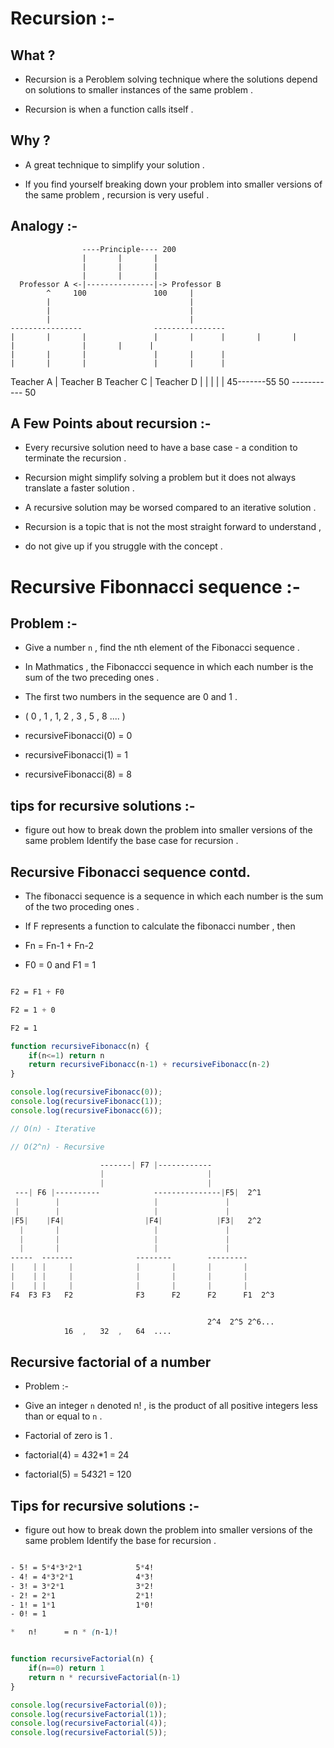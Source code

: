 #  Recursion :-

## What ?

- Recursion is a Peroblem solving technique where the solutions depend on solutions to smaller instances of the same problem .

- Recursion is when a function calls itself .

## Why ?

- A great technique to simplify your solution .

- If you find yourself breaking down your problem into smaller versions of the same problem , recursion is very useful .


## Analogy :-

                    ----Principle---- 200
                    |       |       |
                    |       |       |
                    |       |       |
      Professor A <-|---------------|-> Professor B
            ^     100               100     |
            |                               |
            |                               |
            |                               |
    ----------------                ----------------
    |       |       |               |       |      |       |       |       |               |       |      |
    |       |       |               |       |      |
    |       |       |               |       |      |
Teacher A   |   Teacher B       Teacher C   |    Teacher D
            |                               |
            |                               |
            |                          45-------55
    50 ----------- 50


## A Few Points about recursion :-

- Every recursive solution need to have a base case - a condition to terminate the recursion .

- Recursion might simplify solving a problem but it does not always translate a faster solution .

- A recursive solution may be worsed compared to an iterative solution .

- Recursion is a topic that is not the most straight forward to understand ,

- do not give up if you struggle with the concept .

# Recursive Fibonnacci sequence :-

## Problem :-

* Give a number `n` , find the nth element of the Fibonacci sequence .

* In Mathmatics , the Fibonaccci sequence in which each number is the sum of the two preceding ones .

* The first two numbers in the sequence are 0 and 1 .

* ( 0 , 1 , 1, 2 , 3 , 5 , 8 .... )

* recursiveFibonacci(0) = 0

* recursiveFibonacci(1) = 1

* recursiveFibonacci(8) = 8

## tips for recursive solutions :-

* figure out how to break down the problem into smaller versions of the same problem Identify the base case for recursion .

## Recursive Fibonacci sequence contd.

* The fibonacci sequence is a sequence in which each number is the sum of the two proceding ones  .

* If F represents a function to calculate the fibonacci number , then 

* Fn = Fn-1 + Fn-2

* F0 = 0 and F1 = 1

```css

F2 = F1 + F0

F2 = 1 + 0

F2 = 1

```

```js
function recursiveFibonacc(n) {
    if(n<=1) return n
    return recursiveFibonacc(n-1) + recursiveFibonacc(n-2)
}

console.log(recursiveFibonacc(0));
console.log(recursiveFibonacc(1));
console.log(recursiveFibonacc(6));

// O(n) - Iterative

// O(2^n) - Recursive

```

```css
                    -------| F7 |------------           
                    |                       |
                    |                       |
 ---| F6 |----------            ---------------|F5|  2^1
 |        |                     |               |
 |        |                     |               |
|F5|    |F4|                  |F4|            |F3|   2^2
  |       |                     |               |
  |       |                     |               |
  |       |                     |               |
-----  -------              --------        ---------
|    | |     |              |       |       |       |
|    | |     |              |       |       |       |
|    | |     |              |       |       |       |
F4  F3 F3   F2              F3      F2      F2      F1  2^3


                                            2^4  2^5 2^6...
            16  ,   32  ,   64  ....

```

## Recursive factorial of a number 

* Problem :- 

- Give an integer `n` denoted  n! , is the product of all positive integers less than or equal to `n` .

- Factorial of zero is 1 .

- factorial(4) = 4*3*2*1    =   24

- factorial(5) = 5*4*3*2*1    =   120

## Tips for recursive solutions :-

* figure out how to break down the problem into smaller versions of the same problem Identify the base for recursion .
```css

- 5! = 5*4*3*2*1            5*4!
- 4! = 4*3*2*1              4*3!
- 3! = 3*2*1                3*2!
- 2! = 2*1                  2*1!
- 1! = 1*1                  1*0!
- 0! = 1                    

*   n!      = n * (n-1)!

```

```js

function recursiveFactorial(n) {
    if(n==0) return 1
    return n * recursiveFactorial(n-1)
}

console.log(recursiveFactorial(0));
console.log(recursiveFactorial(1));
console.log(recursiveFactorial(4));
console.log(recursiveFactorial(5));



```
